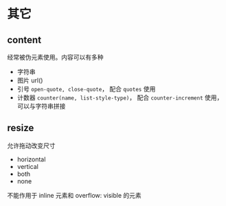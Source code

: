 # 其它

## content

经常被伪元素使用。内容可以有多种

* 字符串
* 图片 url()
* 引号 `open-quote, close-quote`， 配合 `quotes` 使用
* 计数器 `counter(name, list-style-type)`， 配合 `counter-increment` 使用，可以与字符串拼接

## resize

允许拖动改变尺寸

* horizontal
* vertical
* both
* none

不能作用于 inline 元素和 overflow: visible 的元素
